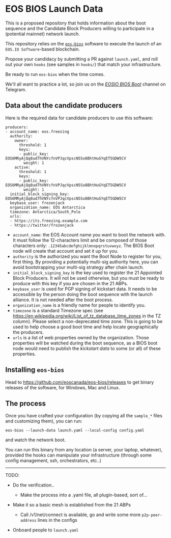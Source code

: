 EOS BIOS Launch Data
====================

This is a proposed repository that holds information about the boot sequence and the Candidate Block Producers willing to participate in a (potential mainnet) network launch.

This repository relies on the
[`eos-bios`](https://github.com/eoscanada/eos-bios) software to
execute the launch of an `EOS.IO Software`-based blockchain.

Propose your candidacy by submitting a PR against `launch.yaml`, and
roll out your own `hooks` (see samples in `hooks/`) that match your
infrastructure.

Be ready to run `eos-bios` when the time comes.

We'll all want to practice a lot, so join us on the
[_EOSIO BIOS Boot_](https://t.me/joinchat/GSUv1UaI5QIuifHZs8k_eA)
channel on Telegram.


Data about the candidate producers
----------------------------------

Here is the required data for candidate producers to use this software:

```
producers:
- account_name: eos.freezing
  authority:
    owner:
      threshold: 1
      keys:
      - public_key: EOS6MRyAjQq8ud7hVNYcfnVPJqcVpscN5So8BhtHuGYqET5GDW5CV
        weight: 1
    active:
      threshold: 1
      keys:
      - public_key: EOS6MRyAjQq8ud7hVNYcfnVPJqcVpscN5So8BhtHuGYqET5GDW5CV
        weight: 1
  initial_block_signing_key: EOS6MRyAjQq8ud7hVNYcfnVPJqcVpscN5So8BhtHuGYqET5GDW5CV
  keybase_user: frozenjack
  organization_name: EOS Antarctica
  timezone: Antarctica/South_Pole
  urls:
  - https://its.freezing.example.com
  - https://twitter/frozenjack
```

* `account_name`: the EOS Account name you want to boot the network with. It must follow the 12-characters limit and be composed of those characters only: `.12345abcdefghijklmnopqrstuvwxyz`. The BIOS Boot node will create that account and set it up for you.
* `authority` is the authorized you want the Boot Node to register for you, first thing. By providing a potentially multi-sig authority here, you can avoid bootstrapping your multi-sig strategy after chain launch.
* `initial_block_signing_key` is the key used to register the 21 Appointed Block Producers. It will not be used otherwise, but you must be ready to produce with this key if you are chosen in the 21 ABPs.
* `keybase_user` is used for PGP signing of kickstart data. It needs to be accessible by the person doing the boot sequence with the launch alliance. It is not needed after the boot process.
* `organization_name` is a friendly name for people to identify you.
* `timezone` is a standard Timezone spec (see https://en.wikipedia.org/wiki/List_of_tz_database_time_zones in the TZ column). Please select a non-deprecated time zone.  This is going to be used to help choose a good boot time and help locate geographically the producers.
* `urls` is a list of web properties owned by the organization. Those properties will be watched during the boot sequence, as a BIOS boot node would need to publish the _kickstart data_ to some (or all) of these properties.


Installing `eos-bios`
---------------------

Head to https://github.com/eoscanada/eos-bios/releases to get binary releases
of the software, for Windows, Mac and Linux.


The process
-----------

Once you have crafted your configuration (by copying all the
`sample_*` files and customizing them), you can run:

    eos-bios --launch-data launch.yaml --local-config config.yaml

and watch the network boot.

You can run this binary from any location (a server, your laptop,
whatever), provided the hooks can manipulate your infrastructure
(through some config management, ssh, orchestrators, etc..)







-----------

TODO:

* Do the verification..
  * Make the process into a .yaml file, all plugin-based, sort of...

* Make it so a basic mesh is established from the 21 ABPs

  * Call /v1/net/connect is available, go and write some more `p2p-peer-address` lines in the configs

* Onboard people to `launch.yaml`
